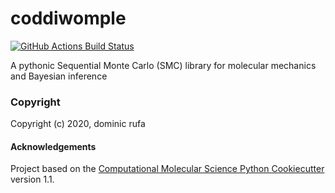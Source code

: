 coddiwomple
==============================
[//]: # (Badges)
[![GitHub Actions Build Status](https://github.com/choderalab/coddiwomple/workflows/CI/badge.svg)](https://github.com/choderalab/coddiwomple/actions)

A pythonic Sequential Monte Carlo (SMC) library for molecular mechanics and Bayesian inference

### Copyright

Copyright (c) 2020, dominic rufa


#### Acknowledgements
 
Project based on the 
[Computational Molecular Science Python Cookiecutter](https://github.com/molssi/cookiecutter-cms) version 1.1.
